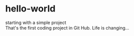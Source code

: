 # hello-world
starting with a simple project <br>
That's the first coding project in Git Hub. Life is changing...
